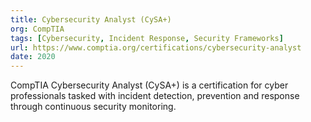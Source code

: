 ```yaml
---
title: Cybersecurity Analyst (CySA+)
org: CompTIA
tags: [Cybersecurity, Incident Response, Security Frameworks]
url: https://www.comptia.org/certifications/cybersecurity-analyst
date: 2020
---
```


CompTIA Cybersecurity Analyst (CySA+) is a certification for cyber professionals tasked with incident detection, prevention and response through continuous security monitoring.
